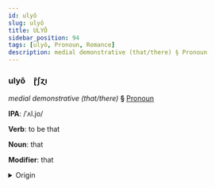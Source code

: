 ```yaml
---
id: ulyô
slug: ulyô
title: ULYÔ
sidebar_position: 94
tags: [ulyô, Pronoun, Romance]
description: medial demonstrative (that/there) § Pronoun
---
```


### ulyô&emsp;<span kind="abugida">ɽ͊ʃɀı</span>

*medial demonstrative (that/there)* **§** [Pronoun](../../tags/Pronoun)

**IPA**: /ˈʌl.jo/

**Verb**: to be that

**Noun**: that

**Modifier**: that

<details>
    <summary>Origin</summary>
    Catalan allò /əˈʎɔ/<br/>
    <em>Romance Language Family</em>
</details>